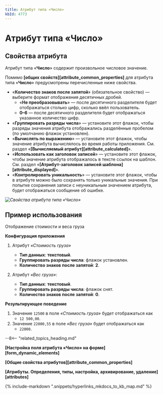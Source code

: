 ```yaml
---
title: Атрибут типа «Число»
kbId: 4773
---
```


# Атрибут типа «Число»

## Свойства атрибута

Атрибут типа «**Число**» содержит произвольное числовое значение.

Помимо **[общих свойств][attribute_common_properties]** для атрибута типа «**Число**» предусмотрены перечисленные ниже свойства.

- «**Количество знаков после запятой**» (обязательное свойство) — выберите формат отображения десятичных дробей.
  - «**Не преобразовывать**» — после десятичного разделителя будет отображаться столько цифр, сколько ввёл пользователь.
  - **0–6** — после десятичного разделителя будет отображаться указанное количество цифр.
- «**Группировать разряды числа**» — установите этот флажок, чтобы разряды значения атрибута отображались разделённые пробелом (по умолчанию флажок установлен).
- «**Вычислять по выражению**» — установите этот флажок, чтобы значение атрибута вычислялось во время работы приложения. См. раздел «**[Вычисляемый атрибут][attribute_calculated]**».
- «**Использовать как заголовок записей**» — установите этот флажок, чтобы значение атрибута отображалось в тексте ссылок на шаблон. См. раздел «**[Атрибут-заголовок записей шаблона][attribute_displayed]**».
- «**Контролировать уникальность**» — установите этот флажок, чтобы в атрибуте можно было сохранять только уникальные значения. При попытке сохранения записи с неуникальным значением атрибута, будет отображаться сообщение об ошибке.

_![Свойства атрибута типа «Число»](https://kb.comindware.ru/assets/attribute_number.png)_

## Пример использования

Отображение стоимости и веса груза

**Конфигурация приложения**

1. Атрибут *«Стоимость груза»*

   - **Тип данных**: **текстовый**.
   - **Группировать разряды числа**: флажок установлен.
   - **Количество знаков после запятой**: **2**.
2. Атрибут *«Вес груза»*:

   - **Тип данных**: **текстовый**.
   - **Группировать разряды числа**: флажок снят.
   - **Количество знаков после запятой**: **0**.

**Результирующее поведение**

1. Значение `12500` в поле *«Стоимость груза»* будет отображаться как
   - `12 500,00`.
2. Значение `22000,55` в поле *«Вес груза»* будет отображаться как
   - `22000`.

--8<-- "related_topics_heading.md"

**[Настройка поля атрибута «Число» на форме][form_dynamic_elements]**

**[Общие свойства атрибутов][attribute_common_properties]**

**[Атрибуты. Определения, типы, настройка, архивирование, удаление][attributes]**

{% include-markdown ".snippets/hyperlinks_mkdocs_to_kb_map.md" %}
